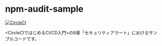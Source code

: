 # npm-audit-sample

[![CircleCI](https://circleci.com/gh/circleci-book/npm-audit-sample.svg?style=svg)](https://circleci.com/gh/circleci-book/npm-audit-sample)

<CircleCIではじめるCI/CD入門>の8章「セキュリティアラート」におけるサンプルコードです。
